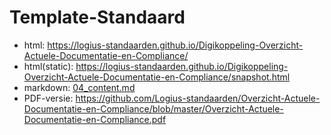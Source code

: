 # Template-Standaard

- html: https://logius-standaarden.github.io/Digikoppeling-Overzicht-Actuele-Documentatie-en-Compliance/
- html(static): https://logius-standaarden.github.io/Digikoppeling-Overzicht-Actuele-Documentatie-en-Compliance/snapshot.html
- markdown: [04_content.md](04_content.md)
- PDF-versie: https://github.com/Logius-standaarden/Overzicht-Actuele-Documentatie-en-Compliance/blob/master/Overzicht-Actuele-Documentatie-en-Compliance.pdf
